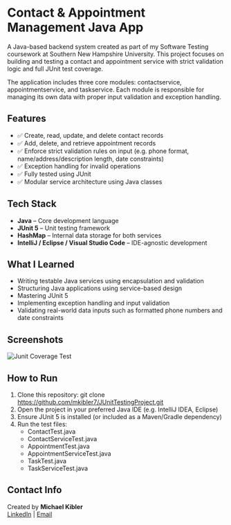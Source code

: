# Contact & Appointment Management Java App

A Java-based backend system created as part of my Software Testing coursework at Southern New Hampshire University. This project focuses on building and testing a contact and appointment service with strict validation logic and full JUnit test coverage.

The application includes three core modules: contactservice, appointmentservice, and taskservice. Each module is responsible for managing its own data with proper input validation and exception handling.

## Features

- ✅ Create, read, update, and delete contact records
- ✅ Add, delete, and retrieve appointment records
- ✅ Enforce strict validation rules on input (e.g. phone format, name/address/description length, date constraints)
- ✅ Exception handling for invalid operations
- ✅ Fully tested using JUnit
- ✅ Modular service architecture using Java classes

## Tech Stack

- **Java** – Core development language
- **JUnit 5** – Unit testing framework
- **HashMap** – Internal data storage for both services
- **IntelliJ / Eclipse / Visual Studio Code** – IDE-agnostic development

## What I Learned

- Writing testable Java services using encapsulation and validation
- Structuring Java applications using service-based design
- Mastering JUnit 5
- Implementing exception handling and input validation
- Validating real-world data inputs such as formatted phone numbers and date constraints

## Screenshots
![Junit Coverage Test](https://github.com/user-attachments/assets/211c4e17-5df7-4239-9af0-beb7c403c516)

## How to Run

1. Clone this repository: git clone https://github.com/mkibler7/JUnitTestingProject.git
2. Open the project in your preferred Java IDE (e.g. IntelliJ IDEA, Eclipse)
3. Ensure JUnit 5 is installed (or included as a Maven/Gradle dependency)
4. Run the test files:
   - ContactTest.java
   - ContactServiceTest.java
   - AppointmentTest.java
   - AppointmentServiceTest.java
   - TaskTest.java
   - TaskServiceTest.java

## Contact Info

Created by **Michael Kibler**  
[LinkedIn](https://www.linkedin.com/in/michael-kibler-11369519b/) | [Email](mailto:mpkibler7@gmail.com)
